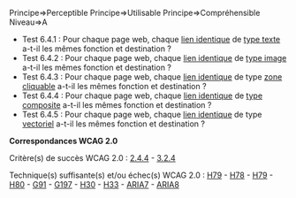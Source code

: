 Principe=>Perceptible
Principe=>Utilisable
Principe=>Compréhensible
Niveau=>A

*   Test 6.4.1 : Pour chaque page web, chaque [lien identique](#liens-identiques) de [type texte](#intitul-de-lien) a-t-il les mêmes fonction et destination ?
*   Test 6.4.2 : Pour chaque page web, chaque [lien identique](#liens-identiques) de [type image](#intitul-de-lien) a-t-il les mêmes fonction et destination ?
*   Test 6.4.3 : Pour chaque page web, chaque [lien identique](#liens-identiques) de type [zone cliquable](#zone-dune-image-ractiveCliquable) a-t-il les mêmes fonction et destination ?
*   Test 6.4.4 : Pour chaque page web, chaque [lien identique](#liens-identiques) de [type composite](#intitul-de-lien) a-t-il les mêmes fonction et destination ?
*   Test 6.4.5 : Pour chaque page web, chaque [lien identique](#liens-identiques) de type [vectoriel](#intitul-de-lien) a-t-il les mêmes fonction et destination ?

**Correspondances WCAG 2.0**

Critère(s) de succès WCAG 2.0 : [2.4.4](http://www.w3.org/Translations/WCAG20-fr/#navigation-mechanisms-refs) - [3.2.4](http://www.w3.org/Translations/WCAG20-fr/#consistent-behavior-consistent-functionality)

Technique(s) suffisante(s) et/ou échec(s) WCAG 2.0 : [H79](http://www.w3.org/TR/WCAG-TECHS/H79.html) - [H78](http://www.w3.org/TR/WCAG-TECHS/H78.html) - [H79](http://www.w3.org/TR/WCAG-TECHS/H79.html) - [H80](http://www.w3.org/TR/WCAG-TECHS/H80.html) - [G91](http://www.w3.org/TR/WCAG-TECHS/G91.html) - [G197](http://www.w3.org/TR/WCAG-TECHS/G197.html) - [H30](http://www.w3.org/TR/WCAG-TECHS/H30.html) - [H33](http://www.w3.org/TR/WCAG-TECHS/H33.html) - [ARIA7](http://www.w3.org/TR/WCAG-TECHS/ARIA7.html) - [ARIA8](http://www.w3.org/TR/WCAG-TECHS/ARIA8.html)
